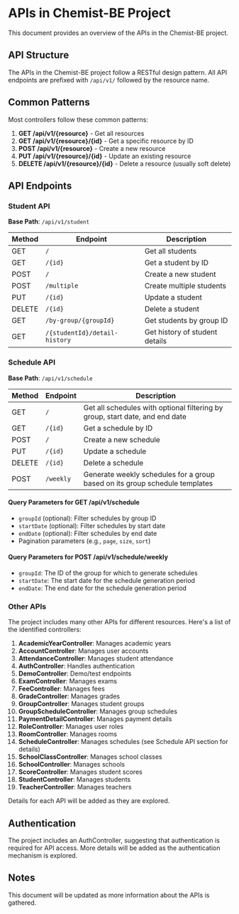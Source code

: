 # APIs in Chemist-BE Project

This document provides an overview of the APIs in the Chemist-BE project.

## API Structure

The APIs in the Chemist-BE project follow a RESTful design pattern. All API endpoints are prefixed with `/api/v1/` followed by the resource name.

## Common Patterns

Most controllers follow these common patterns:

1. **GET /api/v1/{resource}** - Get all resources
2. **GET /api/v1/{resource}/{id}** - Get a specific resource by ID
3. **POST /api/v1/{resource}** - Create a new resource
4. **PUT /api/v1/{resource}/{id}** - Update an existing resource
5. **DELETE /api/v1/{resource}/{id}** - Delete a resource (usually soft delete)

## API Endpoints

### Student API

**Base Path**: `/api/v1/student`

| Method | Endpoint | Description |
|--------|----------|-------------|
| GET | `/` | Get all students |
| GET | `/{id}` | Get a student by ID |
| POST | `/` | Create a new student |
| POST | `/multiple` | Create multiple students |
| PUT | `/{id}` | Update a student |
| DELETE | `/{id}` | Delete a student |
| GET | `/by-group/{groupId}` | Get students by group ID |
| GET | `/{studentId}/detail-history` | Get history of student details |

### Schedule API

**Base Path**: `/api/v1/schedule`

| Method | Endpoint | Description |
|--------|----------|-------------|
| GET | `/` | Get all schedules with optional filtering by group, start date, and end date |
| GET | `/{id}` | Get a schedule by ID |
| POST | `/` | Create a new schedule |
| PUT | `/{id}` | Update a schedule |
| DELETE | `/{id}` | Delete a schedule |
| POST | `/weekly` | Generate weekly schedules for a group based on its group schedule templates |

#### Query Parameters for GET /api/v1/schedule
- `groupId` (optional): Filter schedules by group ID
- `startDate` (optional): Filter schedules by start date
- `endDate` (optional): Filter schedules by end date
- Pagination parameters (e.g., `page`, `size`, `sort`)

#### Query Parameters for POST /api/v1/schedule/weekly
- `groupId`: The ID of the group for which to generate schedules
- `startDate`: The start date for the schedule generation period
- `endDate`: The end date for the schedule generation period

### Other APIs

The project includes many other APIs for different resources. Here's a list of the identified controllers:

1. **AcademicYearController**: Manages academic years
2. **AccountController**: Manages user accounts
3. **AttendanceController**: Manages student attendance
4. **AuthController**: Handles authentication
5. **DemoController**: Demo/test endpoints
6. **ExamController**: Manages exams
7. **FeeController**: Manages fees
8. **GradeController**: Manages grades
9. **GroupController**: Manages student groups
10. **GroupScheduleController**: Manages group schedules
11. **PaymentDetailController**: Manages payment details
12. **RoleController**: Manages user roles
13. **RoomController**: Manages rooms
14. **ScheduleController**: Manages schedules (see Schedule API section for details)
15. **SchoolClassController**: Manages school classes
16. **SchoolController**: Manages schools
17. **ScoreController**: Manages student scores
18. **StudentController**: Manages students
19. **TeacherController**: Manages teachers

Details for each API will be added as they are explored.

## Authentication

The project includes an AuthController, suggesting that authentication is required for API access. More details will be added as the authentication mechanism is explored.

## Notes

This document will be updated as more information about the APIs is gathered.
